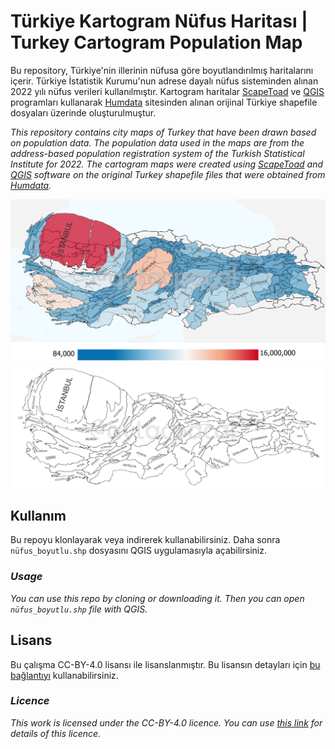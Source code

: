 # Türkiye Kartogram Nüfus Haritası | Turkey Cartogram Population Map

Bu repository, Türkiye'nin illerinin nüfusa göre boyutlandırılmış haritalarını içerir. Türkiye İstatistik Kurumu'nun adrese dayalı nüfus sisteminden alınan 2022 yılı nüfus verileri kullanılmıştır. Kartogram haritalar [ScapeToad](https://github.com/christiankaiser/ScapeToad) ve [QGIS](https://www.qgis.org/en/site/) programları kullanarak [Humdata](https://data.humdata.org/dataset/cod-ab-tur) sitesinden alınan orijinal Türkiye shapefile dosyaları üzerinde oluşturulmuştur.

*This repository contains city maps of Turkey that have been drawn based on population data. The population data used in the maps are from the address-based population registration system of the Turkish Statistical Institute for 2022. The cartogram maps were created using [ScapeToad](https://github.com/christiankaiser/ScapeToad) and [QGIS](https://www.qgis.org/en/site/) software on the original Turkey shapefile files that were obtained from [Humdata](https://data.humdata.org/dataset/cod-ab-tur).*

![Cartogram](fig/tr.png)
![Cartogram](fig/cartogram.png)

## Kullanım
Bu repoyu klonlayarak veya indirerek kullanabilirsiniz. Daha sonra `nüfus_boyutlu.shp` dosyasını QGIS uygulamasıyla açabilirsiniz.

### *Usage*
*You can use this repo by cloning or downloading it. Then you can open `nüfus_boyutlu.shp` file with QGIS.*

## Lisans
Bu çalışma CC-BY-4.0 lisansı ile lisanslanmıştır. Bu lisansın detayları için [bu bağlantıyı](LICENSE) kullanabilirsiniz.

### *Licence*
*This work is licensed under the CC-BY-4.0 licence. You can use [this link](LICENSE) for details of this licence.*
